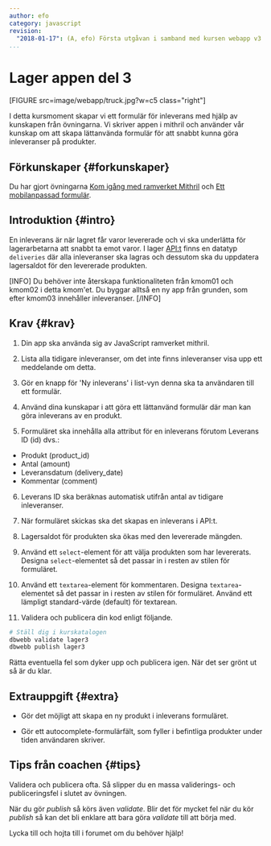 ```yaml
---
author: efo
category: javascript
revision:
  "2018-01-17": (A, efo) Första utgåvan i samband med kursen webapp v3.
...
```

Lager appen del 3
==================================
[FIGURE src=image/webapp/truck.jpg?w=c5 class="right"]

I detta kursmoment skapar vi ett formulär för inleverans med hjälp av kunskapen från övningarna. Vi skriver appen i mithril och använder vår kunskap om att skapa lättanvända formulär för att snabbt kunna göra inleveranser på produkter.



<!--more-->



Förkunskaper {#forkunskaper}
-----------------------
Du har gjort övningarna [Kom igång med ramverket Mithril](kunskap/kom-igang-med-mithril-v2) och [Ett mobilanpassad formulär](kunskap/ett-mobilanpassad-formular).


Introduktion {#intro}
-----------------------
En inleverans är när lagret får varor levererade och vi ska underlätta för lagerarbetarna att snabbt ta emot varor. I lager [API:t](https://lager.emilfolino.se) finns en datatyp `deliveries` där alla inleveranser ska lagras och dessutom ska du uppdatera lagersaldot för den levererade produkten.

[INFO]
Du behöver inte återskapa funktionaliteten från kmom01 och kmom02 i detta kmom'et. Du byggar alltså en ny app från grunden, som efter kmom03 innehåller inleveranser.
[/INFO]



Krav {#krav}
-----------------------
1. Din app ska använda sig av JavaScript ramverket mithril.

1. Lista alla tidigare inleveranser, om det inte finns inleveranser visa upp ett meddelande om detta.

1. Gör en knapp för 'Ny inleverans' i list-vyn denna ska ta användaren till ett formulär.

1. Använd dina kunskapar i att göra ett lättanvänd formulär där man kan göra inleverans av en produkt.

1. Formuläret ska innehålla alla attribut för en inleverans förutom Leverans ID (id) dvs.:

* Produkt (product_id)
* Antal (amount)
* Leveransdatum (delivery_date)
* Kommentar (comment)

6. Leverans ID ska beräknas automatisk utifrån antal av tidigare inleveranser.

7. När formuläret skickas ska det skapas en inleverans i API:t.

8. Lagersaldot för produkten ska ökas med den levererade mängden.

9. Använd ett `select`-element för att välja produkten som har levererats. Designa `select`-elementet så det passar in i resten av stilen för formuläret.

10. Använd ett `textarea`-element för kommentaren. Designa `textarea`-elementet så det passar in i resten av stilen för formuläret. Använd ett lämpligt standard-värde (default) för textarean.

11. Validera och publicera din kod enligt följande.

```bash
# Ställ dig i kurskatalogen
dbwebb validate lager3
dbwebb publish lager3
```

Rätta eventuella fel som dyker upp och publicera igen. När det ser grönt ut så är du klar.



Extrauppgift {#extra}
-----------------------
* Gör det möjligt att skapa en ny produkt i inleverans formuläret.

* Gör ett autocomplete-formulärfält, som fyller i befintliga produkter under tiden användaren skriver.



Tips från coachen {#tips}
-----------------------

Validera och publicera ofta. Så slipper du en massa validerings- och publiceringsfel i slutet av övningen.

När du gör *publish* så körs även *validate*. Blir det för mycket fel när du kör *publish* så kan det bli enklare att bara göra *validate* till att börja med.

Lycka till och hojta till i forumet om du behöver hjälp!
